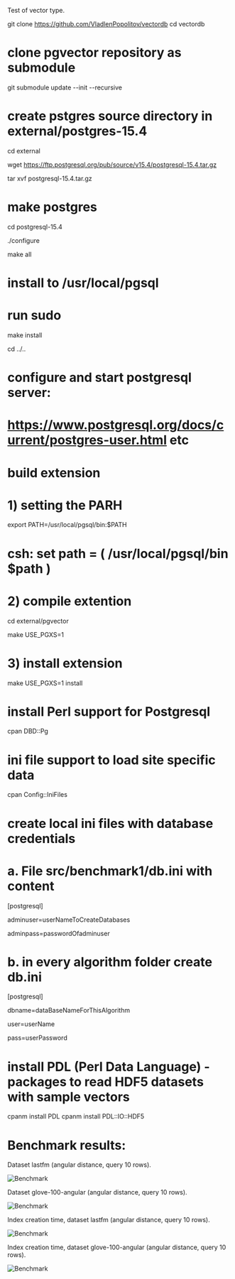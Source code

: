 Test of vector type.

git clone https://github.com/VladlenPopolitov/vectordb
cd vectordb
# clone pgvector repository as submodule
git submodule update --init --recursive
# create pstgres source directory in external/postgres-15.4
cd external 

wget https://ftp.postgresql.org/pub/source/v15.4/postgresql-15.4.tar.gz

tar xvf postgresql-15.4.tar.gz

# make postgres 
cd postgresql-15.4

./configure

make all
# install to /usr/local/pgsql
# run sudo
make install

cd ../..
# configure and start postgresql server:
# https://www.postgresql.org/docs/current/postgres-user.html etc
# build extension
# 1) setting the PARH
export PATH=/usr/local/pgsql/bin:$PATH
# csh: set path = ( /usr/local/pgsql/bin $path )

# 2) compile extention
cd external/pgvector

make USE_PGXS=1
# 3) install extension
make USE_PGXS=1 install

# install Perl support for Postgresql
cpan DBD::Pg
# ini file support to load site specific data
cpan Config::IniFiles

# create local ini files with database credentials
# a. File src/benchmark1/db.ini with content
\[postgresql]

adminuser=userNameToCreateDatabases

adminpass=passwordOfadminuser

# b. in every algorithm folder create db.ini
\[postgresql]

dbname=dataBaseNameForThisAlgorithm

user=userName

pass=userPassword

# install PDL (Perl Data Language) - packages to read HDF5 datasets with sample vectors
cpanm install PDL
cpanm install PDL::IO::HDF5


# Benchmark results:
Dataset lastfm (angular distance, query 10 rows).

![Benchmark](results/lastfm/10/benchmark.png?raw=true "Benchmark")


Dataset glove-100-angular (angular distance, query 10 rows).

![Benchmark](results/glove-100-a/10/benchmark.png?raw=true "Benchmark")

Index creation time, dataset lastfm (angular distance, query 10 rows).

![Benchmark](results/lastfm/10/benchmarkIndex.png?raw=true "Benchmark")


Index creation time, dataset glove-100-angular (angular distance, query 10 rows).

![Benchmark](results/glove-100-a/10/benchmarkIndex.png?raw=true "Benchmark")





